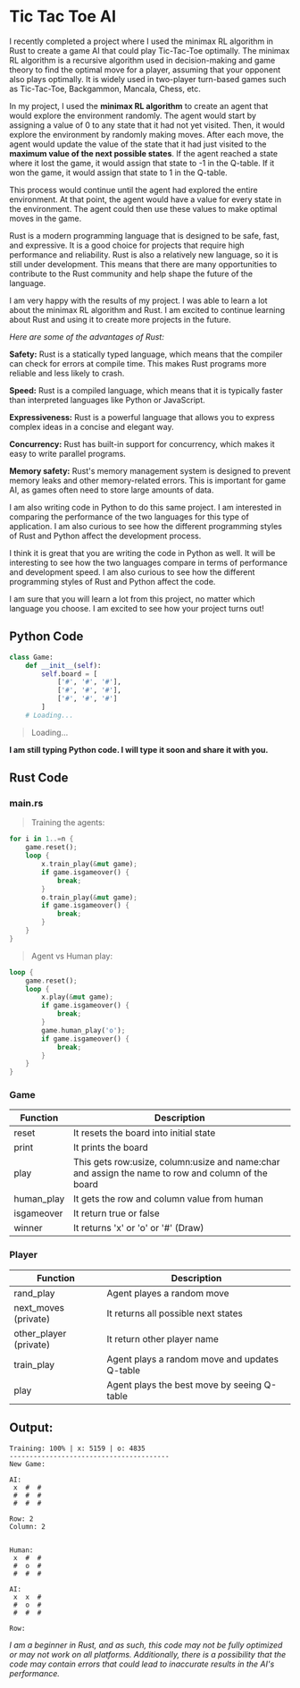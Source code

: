 # Tic Tac Toe AI

I recently completed a project where I used the minimax RL algorithm in Rust to create a game AI that could play Tic-Tac-Toe optimally. The minimax RL algorithm is a recursive algorithm used in decision-making and game theory to find the optimal move for a player, assuming that your opponent also plays optimally. It is widely used in two-player turn-based games such as Tic-Tac-Toe, Backgammon, Mancala, Chess, etc.

In my project, I used the **minimax RL algorithm** to create an agent that would explore the environment randomly. The agent would start by assigning a value of 0 to any state that it had not yet visited. Then, it would explore the environment by randomly making moves. After each move, the agent would update the value of the state that it had just visited to the **maximum value of the next possible states**. If the agent reached a state where it lost the game, it would assign that state to -1 in the Q-table. If it won the game, it would assign that state to 1 in the Q-table.

This process would continue until the agent had explored the entire environment. At that point, the agent would have a value for every state in the environment. The agent could then use these values to make optimal moves in the game.

Rust is a modern programming language that is designed to be safe, fast, and expressive. It is a good choice for projects that require high performance and reliability. Rust is also a relatively new language, so it is still under development. This means that there are many opportunities to contribute to the Rust community and help shape the future of the language.

I am very happy with the results of my project. I was able to learn a lot about the minimax RL algorithm and Rust. I am excited to continue learning about Rust and using it to create more projects in the future.

*Here are some of the advantages of Rust:*

**Safety:** Rust is a statically typed language, which means that the compiler can check for errors at compile time. This makes Rust programs more reliable and less likely to crash.

**Speed:** Rust is a compiled language, which means that it is typically faster than interpreted languages like Python or JavaScript.

**Expressiveness:** Rust is a powerful language that allows you to express complex ideas in a concise and elegant way.

**Concurrency:** Rust has built-in support for concurrency, which makes it easy to write parallel programs.

**Memory safety:** Rust's memory management system is designed to prevent memory leaks and other memory-related errors. This is important for game AI, as games often need to store large amounts of data.

I am also writing code in Python to do this same project. I am interested in comparing the performance of the two languages for this type of application. I am also curious to see how the different programming styles of Rust and Python affect the development process.

I think it is great that you are writing the code in Python as well. It will be interesting to see how the two languages compare in terms of performance and development speed. I am also curious to see how the different programming styles of Rust and Python affect the code.

I am sure that you will learn a lot from this project, no matter which language you choose. I am excited to see how your project turns out!

## Python Code

```python
class Game:
    def __init__(self):
        self.board = [
            ['#', '#', '#'],
            ['#', '#', '#'],
            ['#', '#', '#']
        ]
    # Loading...
```

> Loading...

**I am still typing Python code. I will type it soon and share it with you.**

## Rust Code

### main.rs

> Training the agents:

```rust
for i in 1..=n {
    game.reset();
    loop {
        x.train_play(&mut game);
        if game.isgameover() {
            break;
        }
        o.train_play(&mut game);
        if game.isgameover() {
            break;
        }
    }
}
```

> Agent vs Human play:

```rust
loop {
    game.reset();
    loop {
        x.play(&mut game);
        if game.isgameover() {
            break;
        }
        game.human_play('o');
        if game.isgameover() {
            break;
        }
    }
}
```

### Game

|Function|Description|
|---|---|
|reset|It resets the board into initial state|
|print|It prints the board|
|play|This gets row:usize, column:usize and name:char and assign the name to row and column of the board|
|human_play|It gets the row and column value from human|
|isgameover|It return true or false|
|winner|It returns 'x' or 'o' or '#' (Draw)|

### Player

|Function|Description|
|---|---|
|rand_play|Agent playes a random move|
|next_moves (private)|It returns all possible next states|
|other_player (private)|It return other player name|
|train_play|Agent plays a random move and updates Q-table|
|play|Agent plays the best move by seeing Q-table|

## Output:

```
Training: 100% | x: 5159 | o: 4835
----------------------------------------
New Game:

AI:
 x  #  #
 #  #  #
 #  #  #

Row: 2
Column: 2


Human:
 x  #  #
 #  o  #
 #  #  #

AI:
 x  x  #
 #  o  #
 #  #  #

Row:
```

*I am a beginner in Rust, and as such, this code may not be fully optimized or may not work on all platforms. Additionally, there is a possibility that the code may contain errors that could lead to inaccurate results in the AI's performance.*